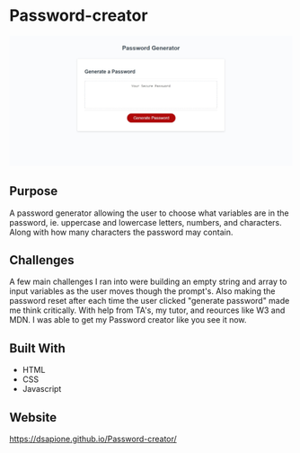 # Password-creator

![screenshot](./assets/images/screenshot.jpg)

## Purpose

A password generator allowing the user to choose what variables are in the password, ie. uppercase and lowercase letters, numbers, and characters. Along with how many characters the password may contain.

## Challenges

A few main challenges I ran into were building an empty string and array to input variables as the user moves though the prompt's. Also making the password reset after each time the user clicked "generate password" made me think critically. With help from TA's, my tutor, and reources like W3 and MDN. I was able to get my Password creator like you see it now.

## Built With

* HTML
* CSS
* Javascript

## Website

<https://dsapione.github.io/Password-creator/>
